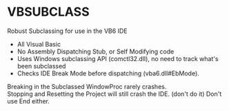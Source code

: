 # VBSUBCLASS
Robust Subclassing for use in the VB6 IDE

* All Visual Basic
* No Assembly Dispatching Stub, or Self Modifying code
* Uses Windows subclassing API (comctl32.dll), no need to track what's been subclassed
* Checks IDE Break Mode before dispatching (vba6.dll#EbMode).

Breaking in the Subclassed WindowProc rarely crashes.<br>
Stopping and Resetting the Project will still crash the IDE. (don't do it)
Don't use End either.
